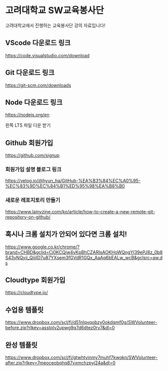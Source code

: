 # 고려대학교 SW교육봉사단

고려대학교에서 진행하는 교육봉사단 강의 자료입니다!

## VScode 다운로드 링크

https://code.visualstudio.com/download

## Git 다운로드 링크

https://git-scm.com/downloads

## Node 다운로드 링크

https://nodejs.org/en

왼쪽 LTS 파일 다운 받기

## Github 회원가입

https://github.com/signup

### 회원가입 설명 블로그 링크

https://velog.io/@hyun_ha/GitHub-%EA%B3%84%EC%A0%95-%EC%83%9D%EC%84%B1%ED%95%98%EA%B8%B0

### 새로운 레포지토리 만들기

https://www.lainyzine.com/ko/article/how-to-create-a-new-remote-git-repository-on-github/

## 혹시나 크롬 설치가 안되어 있다면 크롬 설치!

https://www.google.co.kr/chrome/?brand=CHBD&gclid=Cj0KCQjw4vKpBhCZARIsAOKHoWQngYl39ePJ8z_0b8S43yNQyii_QiiiID7u87YXsem3fGVdR1GQx_AaAq6bEALw_wcB&gclsrc=aw.ds

## Cloudtype 회원가입

https://cloudtype.io/

## 수업용 템플릿

https://www.dropbox.com/scl/fi/d51nlqvqobzy0okdqmf0g/SWVolunteer-before.zip?rlkey=asstplv2upwg9q7d6dtez0rv7&dl=0

## 완성 템플릿

https://www.dropbox.com/scl/fi/gtwhtyinmy7muhf7kwokn/SWVolunteer-after.zip?rlkey=7meoceobqhq87vxmchzpyj24a&dl=0

